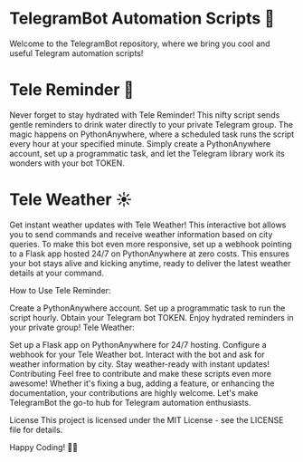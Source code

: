 # TelegramBot Automation Scripts 🚀


Welcome to the TelegramBot repository, where we bring you cool and useful Telegram automation scripts!

# Tele Reminder 📅
Never forget to stay hydrated with Tele Reminder! This nifty script sends gentle reminders to drink water directly to your private Telegram group. The magic happens on PythonAnywhere, where a scheduled task runs the script every hour at your specified minute. Simply create a PythonAnywhere account, set up a programmatic task, and let the Telegram library work its wonders with your bot TOKEN.

# Tele Weather ☀️
Get instant weather updates with Tele Weather! This interactive bot allows you to send commands and receive weather information based on city queries. To make this bot even more responsive, set up a webhook pointing to a Flask app hosted 24/7 on PythonAnywhere at zero costs. This ensures your bot stays alive and kicking anytime, ready to deliver the latest weather details at your command.

How to Use
Tele Reminder:

Create a PythonAnywhere account.
Set up a programmatic task to run the script hourly.
Obtain your Telegram bot TOKEN.
Enjoy hydrated reminders in your private group!
Tele Weather:

Set up a Flask app on PythonAnywhere for 24/7 hosting.
Configure a webhook for your Tele Weather bot.
Interact with the bot and ask for weather information by city.
Stay weather-ready with instant updates!
Contributing
Feel free to contribute and make these scripts even more awesome! Whether it's fixing a bug, adding a feature, or enhancing the documentation, your contributions are highly welcome. Let's make TelegramBot the go-to hub for Telegram automation enthusiasts.

License
This project is licensed under the MIT License - see the LICENSE file for details.

Happy Coding! 🚀✨
